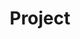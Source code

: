 ---
layout: project
title: Project
description: Click!
keywords: project
nav-class: project
permalink: /project/
---